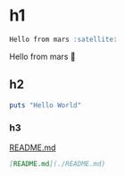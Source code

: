 
# h1

```markdown
Hello from mars :satellite:
```
Hello from mars :satellite:

## h2

```ruby
puts "Hello World"
```

### h3

[README.md](./README.md)

```markdown
[README.md](./README.md)
```
